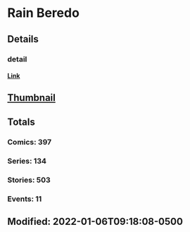 # Rain  Beredo 
## Details
### detail
#### [Link](http://marvel.com/comics/creators/13215/rain_beredo?utm_campaign=apiRef&utm_source=225578a89fc76f3d20fbffda5d17a88d)
## [Thumbnail](http://i.annihil.us/u/prod/marvel/i/mg/b/40/image_not_available.jpg)
## Totals
### Comics: 397
### Series: 134
### Stories: 503
### Events: 11
## Modified: 2022-01-06T09:18:08-0500